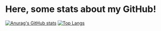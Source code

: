# Here, some stats about my GitHub!
[![Anurag's GitHub stats](https://github-readme-stats.vercel.app/api?username=tomieiro&theme=nord)](https://github.com/anuraghazra/github-readme-stats)
[![Top Langs](https://github-readme-stats.vercel.app/api/top-langs/?username=tomieiro&exclude_repo=cashand_case&theme=nord)](https://github.com/anuraghazra/github-readme-stats)

